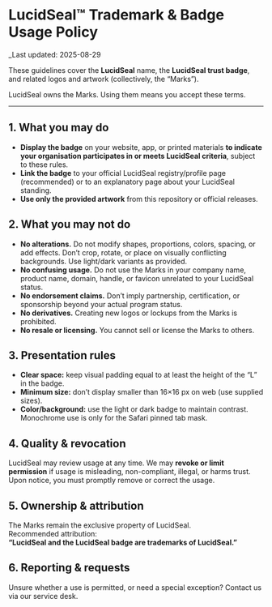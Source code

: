 # LucidSeal™ Trademark & Badge Usage Policy

_Last updated: 2025-08-29

These guidelines cover the **LucidSeal** name, the **LucidSeal trust badge**, and related logos and artwork (collectively, the “Marks”).

LucidSeal owns the Marks. Using them means you accept these terms.

---

## 1. What you may do

- **Display the badge** on your website, app, or printed materials **to indicate your organisation participates in or meets LucidSeal criteria**, subject to these rules.
- **Link the badge** to your official LucidSeal registry/profile page (recommended) or to an explanatory page about your LucidSeal standing.
- **Use only the provided artwork** from this repository or official releases.

## 2. What you may not do

- **No alterations.** Do not modify shapes, proportions, colors, spacing, or add effects. Don’t crop, rotate, or place on visually conflicting backgrounds. Use light/dark variants as provided.
- **No confusing usage.** Do not use the Marks in your company name, product name, domain, handle, or favicon unrelated to your LucidSeal status.
- **No endorsement claims.** Don’t imply partnership, certification, or sponsorship beyond your actual program status.
- **No derivatives.** Creating new logos or lockups from the Marks is prohibited.
- **No resale or licensing.** You cannot sell or license the Marks to others.

## 3. Presentation rules

- **Clear space:** keep visual padding equal to at least the height of the “L” in the badge.
- **Minimum size:** don’t display smaller than 16×16 px on web (use supplied sizes).
- **Color/background:** use the light or dark badge to maintain contrast. Monochrome use is only for the Safari pinned tab mask.

## 4. Quality & revocation

LucidSeal may review usage at any time. We may **revoke or limit permission** if usage is misleading, non-compliant, illegal, or harms trust. Upon notice, you must promptly remove or correct the usage.

## 5. Ownership & attribution

The Marks remain the exclusive property of LucidSeal.  
Recommended attribution:  
**“LucidSeal and the LucidSeal badge are trademarks of LucidSeal.”**

## 6. Reporting & requests

Unsure whether a use is permitted, or need a special exception? Contact us via our service desk.